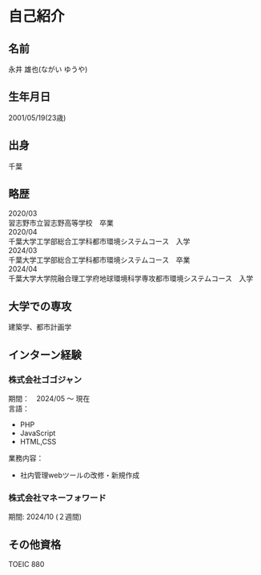 # 自己紹介

## 名前
永井 雄也(ながい ゆうや)

## 生年月日
2001/05/19(23歳)

## 出身
千葉

## 略歴
2020/03<br>
習志野市立習志野高等学校　卒業<br>
2020/04<br>
千葉大学工学部総合工学科都市環境システムコース　入学<br>
2024/03<br>
千葉大学工学部総合工学科都市環境システムコース　卒業<br>
2024/04<br>
千葉大学大学院融合理工学府地球環境科学専攻都市環境システムコース　入学<br>

## 大学での専攻
建築学、都市計画学

## インターン経験
### 株式会社ゴゴジャン
期間：　2024/05 〜 現在<br>
言語：
* PHP
* JavaScript
* HTML,CSS

業務内容：
* 社内管理webツールの改修・新規作成

### 株式会社マネーフォワード
期間: 2024/10 (２週間)

## その他資格
TOEIC 880
